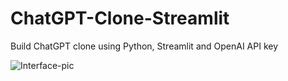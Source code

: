 # ChatGPT-Clone-Streamlit
 Build ChatGPT clone using Python, Streamlit and OpenAI API key

 
![Interface-pic](https://github.com/dissgod99/ChatGPT-Clone-Streamlit/assets/97410119/81531ea0-5b4b-4657-acab-95855fd9a0a9)
